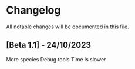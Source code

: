 # Changelog
All notable changes will be documented in this file.

## [Beta 1.1] - 24/10/2023
More species
Debug tools
Time is slower